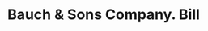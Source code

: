 ---
doi: 10.7916/D8N3180N
date_other: '1890'
date_other_textual: 1890-1899
form: printed ephemera
genre:
- Invoices
name:
- Bauch & Sons Company
object_in_context_url: https://biggert.cul.columbia.edu/items/view/ave_biggert_00543
subject_hierarchical_geographic:
- Baltimore, Maryland, United States
subject_name:
- Bauch & Sons Company
title: Bauch & Sons Company. Bill
sort_title: Bauch & Sons Company. Bill
call_number: ave_biggert_00543
coordinates:
- 39.28333333333333,-76.61666666666666
pid: ave_biggert_00543
identifiers: ave_biggert_00543
permalink: /biggert/ave_biggert_00543/
layout: iiif-image-page
---